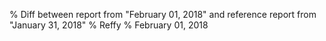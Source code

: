 % Diff between report from "February 01, 2018" and reference report from "January 31, 2018"
% Reffy
% February 01, 2018

